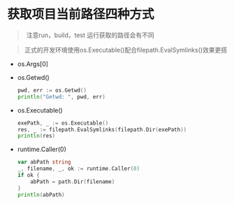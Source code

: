 # 获取项目当前路径四种方式

> ​	注意run，build，test 运行获取的路径会有不同

> ​	正式的开发环境使用os.Executable()配合filepath.EvalSymlinks()效果更搭

- os.Args[0]

- os.Getwd()

  ```go
  pwd, err := os.Getwd()
  println("Getwd: ", pwd, err)
  ```

- os.Executable()

  ```go
  exePath, _ := os.Executable()
  res, _ := filepath.EvalSymlinks(filepath.Dir(exePath))
  println(res)
  ```

- runtime.Caller(0)

  ```go
  var abPath string
  _, filename, _, ok := runtime.Caller(0)
  if ok {
      abPath = path.Dir(filename)
  }
  println(abPath)
  ```
